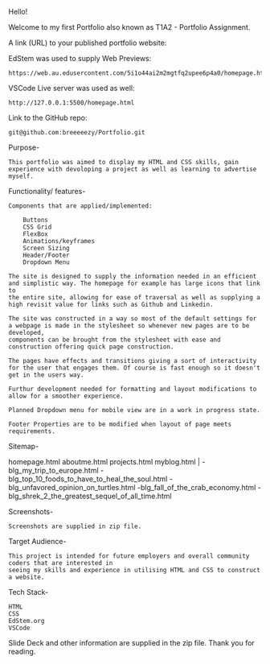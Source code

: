 Hello!

Welcome to my first Portfolio also known as T1A2 - Portfolio Assignment.

A link (URL) to your published portfolio website:

EdStem was used to supply Web Previews:

	https://web.au.edusercontent.com/5i1o44ai2m2mgtfq2upee6p4a0/homepage.html

VSCode Live server was used as well:

	http://127.0.0.1:5500/homepage.html

Link to the GitHub repo:

	git@github.com:breeeeezy/Portfolio.git

Purpose-

	This portfolio was aimed to display my HTML and CSS skills, gain experience with devoloping a project as well as learning to advertise myself.

Functionality/ features-

	Components that are applied/implemented:

		Buttons
		CSS Grid
		FlexBox
		Animations/keyframes
		Screen Sizing
		Header/Footer
		Dropdown Menu

	The site is designed to supply the information needed in an efficient and simplistic way. The homepage for example has large icons that link to
	the entire site, allowing for ease of traversal as well as supplying a high revisit value for links such as Github and Linkedin.

	The site was constructed in a way so most of the default settings for a webpage is made in the stylesheet so whenever new pages are to be developed,
	components can be brought from the stylesheet with ease and construction offering quick page construction.

	The pages have effects and transitions giving a sort of interactivity for the user that engages them. Of course is fast enough so it doesn't
	get in the users way.

	Furthur development needed for formatting and layout modifications to allow for a smoother experience.

	Planned Dropdown menu for mobile view are in a work in progress state.

	Footer Properties are to be modified when layout of page meets requirements.
	
	
Sitemap-

homepage.html
aboutme.html
projects.html
myblog.html
	  |
	   -blg_my_trip_to_europe.html
	   -blg_top_10_foods_to_have_to_heal_the_soul.html
	   -blg_unfavored_opinion_on_turtles.html
	   -blg_fall_of_the_crab_economy.html
	   -blg_shrek_2_the_greatest_sequel_of_all_time.html

Screenshots-

	Screenshots are supplied in zip file.

Target Audience-

	This project is intended for future employers and overall community coders that are interested in 
	seeing my skills and experience in utilising HTML and CSS to construct a website.

Tech Stack-
	
	HTML
	CSS
	EdStem.org
	VSCode

Slide Deck and other information are supplied in the zip file. Thank you for reading.
 

